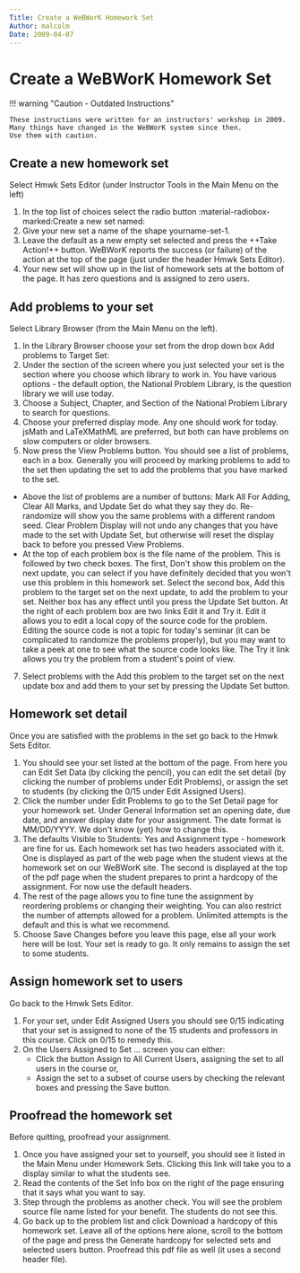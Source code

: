 ```yaml
---
Title: Create a WeBWorK Homework Set
Author: malcolm
Date: 2009-04-07
---
```


# Create a WeBWorK Homework Set

!!! warning "Caution - Outdated Instructions"

    These instructions were written for an instructors' workshop in 2009.
    Many things have changed in the WeBWorK system since then.
    Use them with caution.

## Create a new homework set

Select Hmwk Sets Editor (under Instructor Tools in the Main Menu on the left)

1.  In the top list of choices select the radio button :material-radiobox-marked:Create a new set named:
2.  Give your new set a name of the shape yourname-set-1.
3.  Leave the default as a new empty set selected and press the ++Take Action!++ button. WeBWorK reports the success (or failure) of the action at the top of the page (just under the header Hmwk Sets Editor).
4.  Your new set will show up in the list of homework sets at the bottom of the page. It has zero questions and is assigned to zero users.

## Add problems to your set

Select Library Browser (from the Main Menu on the left).

1.  In the Library Browser choose your set from the drop down box Add problems to Target Set:
2.  Under the section of the screen where you just selected your set is the section where you choose which library to work in. You have various options - the default option, the National Problem Library, is the question library we will use today.
3.  Choose a Subject, Chapter, and Section of the National Problem Library to search for questions.
4.  Choose your preferred display mode. Any one should work for today. jsMath and LaTeXMathML are preferred, but both can have problems on slow computers or older browsers.
5.  Now press the View Problems button. You should see a list of problems, each in a box. Generally you will proceed by marking problems to add to the set then updating the set to add the problems that you have marked to the set.

-   Above the list of problems are a number of buttons: Mark All For Adding, Clear All Marks, and Update Set do what they say they do. Re-randomize will show you the same problems with a different random seed. Clear Problem Display will not undo any changes that you have made to the set with Update Set, but otherwise will reset the display back to before you pressed View Problems.
-   At the top of each problem box is the file name of the problem. This is followed by two check boxes. The first, Don't show this problem on the next update, you can select if you have definitely decided that you won't use this problem in this homework set. Select the second box, Add this problem to the target set on the next update, to add the problem to your set. Neither box has any effect until you press the Update Set button. At the right of each problem box are two links Edit it and Try it. Edit it allows you to edit a local copy of the source code for the problem. Editing the source code is not a topic for today's seminar (it can be complicated to randomize the problems properly), but you may want to take a peek at one to see what the source code looks like. The Try it link allows you try the problem from a student's point of view.

7.  Select problems with the Add this problem to the target set on the next update box and add them to your set by pressing the Update Set button.

## Homework set detail

Once you are satisfied with the problems in the set go back to the Hmwk Sets Editor.

1.  You should see your set listed at the bottom of the page. From here you can Edit Set Data (by clicking the pencil), you can edit the set detail (by clicking the number of problems under Edit Problems), or assign the set to students (by clicking the 0/15 under Edit Assigned Users).
2.  Click the number under Edit Problems to go to the Set Detail page for your homework set. Under General Information set an opening date, due date, and answer display date for your assignment. The date format is MM/DD/YYYY. We don't know (yet) how to change this.
3.  The defaults Visible to Students: Yes and Assignment type - homework are fine for us. Each homework set has two headers associated with it. One is displayed as part of the web page when the student views at the homework set on our WeBWorK site. The second is displayed at the top of the pdf page when the student prepares to print a hardcopy of the assignment. For now use the default headers.
4.  The rest of the page allows you to fine tune the assignment by reordering problems or changing their weighting. You can also restrict the number of attempts allowed for a problem. Unlimited attempts is the default and this is what we recommend.
5.  Choose Save Changes before you leave this page, else all your work here will be lost. Your set is ready to go. It only remains to assign the set to some students.

## Assign homework set to users

Go back to the Hmwk Sets Editor.

1.  For your set, under Edit Assigned Users you should see 0/15 indicating that your set is assigned to none of the 15 students and professors in this course. Click on 0/15 to remedy this.
2.  On the Users Assigned to Set ... screen you can either:
    -   Click the button Assign to All Current Users, assigning the set to all users in the course or,
    -   Assign the set to a subset of course users by checking the relevant boxes and pressing the Save button.

## Proofread the homework set

Before quitting, proofread your assignment.

1.  Once you have assigned your set to yourself, you should see it listed in the Main Menu under Homework Sets. Clicking this link will take you to a display similar to what the students see.
2.  Read the contents of the Set Info box on the right of the page ensuring that it says what you want to say.
3.  Step through the problems as another check. You will see the problem source file name listed for your benefit. The students do not see this.
4.  Go back up to the problem list and click Download a hardcopy of this homework set. Leave all of the options here alone, scroll to the bottom of the page and press the Generate hardcopy for selected sets and selected users button. Proofread this pdf file as well (it uses a second header file).
